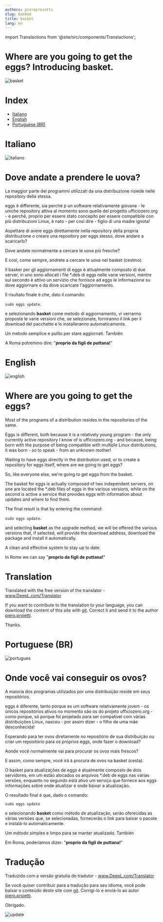 ```yaml
---
authors: pieroproietti
slug: basked
title: basket
lang: en
---
```

import Translactions from '@site/src/components/Translactions';

<Translactions path="blog/basked"/>

# Where are you going to get the eggs? Introducing basket.

![basket](/images/basket.jpg)

# Index
* [Italiano](#Italiano)
* [English](#English)
* [Portuguese (BR)](#Portuguese-BR)

# Italiano
![italiano](/images/flags/italian.webp)

# Dove andate a prendere le uova?

La maggior parte dei programmi utilizzati da una distribuzione risiede nelle repository della stessa.

eggs è differente, sia perchè p un software relativamente giovane - le uniche repository attiva al momento sono quelle del progetto ufficiozero.org - e perchè, proprio per essere stato concepito per essere compatibile con più distribuzioni Linux, è nato - per così dire - figlio di una madre ignota!

Aspettare di avere eggs direttamente nella repository della propria distribuzione o creare una repository per eggs stesso, dove andare a scaricarlo? 

Dove andate normalmente a cercare le uova più fresche?

E così, come sempre, andrete a cercare le uova nel basket (cestino).

Il basker per gli aggiornamenti di eggs è attualmente composto di due server, in uno sono allocati i file *.deb di eggs nelle varie versioni, mentre sul secondo è attivo un servizio che fornisce ad eggs le informazione su dove aggiornare e da dove scaricare l'aggiornamento.

Il risultato finale è che, dato il comando: 

```sudo eggs update```.

e selezionando **basket** come metodo di aggiornamento, vi verranno proposte le varie versioni che, se selezionate, forniranno il link per il download del pacchetto e lo installeranno automaticamente.

Un metodo semplice e pulito per stare aggiornati. También

A Roma potremmo dire: "__proprio da figli de puttana!__"

# English
![english](/images/flags/english.png)

# Where are you going to get the eggs?

Most of the programs of a distribution resides in the repositories of the same.

Eggs is different, both because it is a relatively young program - the only currently active repository I know of is ufficiozero.org - and because, being born with the purpose of being compatible with multiple Linux distributions, it was born - so to speak - from an unknown mother!

Waiting to have eggs directly in the distribution used, or to create a repository for eggs itself, where are we going to get eggs?

So, like everyone else, we're going to get eggs from the basket.

The basket for eggs is actually composed of two independent servers, on one are located the *.deb files of eggs in the various versions, while on the second is active a service that provides eggs with information about updates and where to find them.

The final result is that by entering the command:

```sudo eggs update```.

and selecting **basket** as the upgrade method, we will be offered the various versions that, if selected, will provide the download address, download the package and install it automatically.

A clean and effective system to stay up to date. 

In Rome we can say "__proprio da figli de puttana!__"

# Translation
Translated with the free version of the translator - www.DeepL.com/Translator 

If you want to contribute to the translation to your language, you can download the content of this site with [git](https://github.com/pieroproietti/penguins-blog). Correct it and send it to the author [piero.proietti](mailto://piero.proietti@gmail.com).

Thanks.



# Portuguese (BR)

![portugues](/images/flags/portugues.png)

# Onde você vai conseguir os ovos?

A maioria dos programas utilizados por uma distribuição reside em seus repositórios.

eggs é diferente, tanto porque es um software relativamente jovem - os únicos repositórios ativos no momento são os do projeto ufficiozero.org - como porque, só porque foi projetado para ser compatível com várias distribuições Linux, nasceu - por assim dizer - o filho de uma mãe desconhecida!

Esperando para ter ovos diretamente no repositório de sua distribuição ou criar um repositório para os próprios eggs, onde fazer o download? 

Aonde você normalmente vai para procurar os ovos mais frescos?

E assim, como sempre, você irá à procura de ovos na basket (cesta).

O basket para atualizações de eggs é atualmente composto de dois servidores, em um estão alocados os arquivos *.deb de eggs nas várias versões, enquanto no segundo está ativo um serviço que fornece aos eggs informações sobre onde atualizar e onde baixar a atualização.

O resultado final é que, dado o comando: 

```sudo eggs update```

e selecionando **basket** como método de atualização, serão oferecidas as várias versões que, se selecionadas, fornecerão o link para baixar o pacote e instalá-lo automaticamente.

Um método simples e limpo para se manter atualizado. También

Em Roma, poderíamos dizer: "__proprio da figli de puttana!__"

# Tradução
Traduzido com a versão gratuita do tradutor - www.DeepL.com/Translator 

Se você quiser contribuir para a tradução para seu idioma, você pode baixar o conteúdo deste site com [git](https://github.com/pieroproietti/penguins-blog). Corrigi-lo e enviá-lo ao autor [piero.proietti](mailto://piero.proietti@gmail.com).

Obrigado.


![update](https://github.com/pieroproietti/penguins-eggs/raw/master/documents/terminal-lessons/eggs_update.gif)
